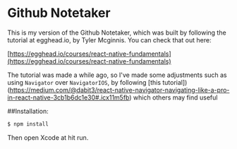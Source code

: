# Github Notetaker
This is my version of the Github Notetaker, which was built by following the tutorial at egghead.io, by Tyler Mcginnis. You can check that out here:

[https://egghead.io/courses/react-native-fundamentals](https://egghead.io/courses/react-native-fundamentals)

The tutorial was made a while ago, so I've made some adjustments such as using `Navigator` over `NavigatorIOS`, by following [this tutorial])(https://medium.com/@dabit3/react-native-navigator-navigating-like-a-pro-in-react-native-3cb1b6dc1e30#.icx11m5fb) which others may find useful

##Installation:

```bash
$ npm install
```

Then open Xcode at hit run.



